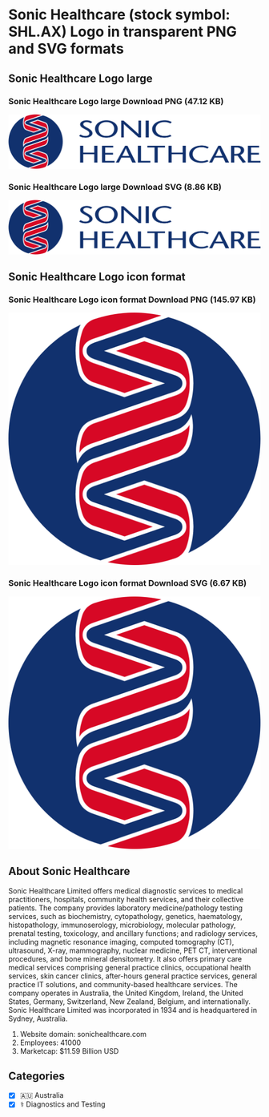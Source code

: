 # Sonic Healthcare (stock symbol: SHL.AX) Logo in transparent PNG and SVG formats

## Sonic Healthcare Logo large

### Sonic Healthcare Logo large Download PNG (47.12 KB)

![Sonic Healthcare Logo large Download PNG (47.12 KB)](/img/orig/SHL.AX_BIG-e10cfae2.png)

### Sonic Healthcare Logo large Download SVG (8.86 KB)

![Sonic Healthcare Logo large Download SVG (8.86 KB)](/img/orig/SHL.AX_BIG-393042dd.svg)

## Sonic Healthcare Logo icon format

### Sonic Healthcare Logo icon format Download PNG (145.97 KB)

![Sonic Healthcare Logo icon format Download PNG (145.97 KB)](/img/orig/SHL.AX-8799b551.png)

### Sonic Healthcare Logo icon format Download SVG (6.67 KB)

![Sonic Healthcare Logo icon format Download SVG (6.67 KB)](/img/orig/SHL.AX-deb84f64.svg)

## About Sonic Healthcare

Sonic Healthcare Limited offers medical diagnostic services to medical practitioners, hospitals, community health services, and their collective patients. The company provides laboratory medicine/pathology testing services, such as biochemistry, cytopathology, genetics, haematology, histopathology, immunoserology, microbiology, molecular pathology, prenatal testing, toxicology, and ancillary functions; and radiology services, including magnetic resonance imaging, computed tomography (CT), ultrasound, X-ray, mammography, nuclear medicine, PET CT, interventional procedures, and bone mineral densitometry. It also offers primary care medical services comprising general practice clinics, occupational health services, skin cancer clinics, after-hours general practice services, general practice IT solutions, and community-based healthcare services. The company operates in Australia, the United Kingdom, Ireland, the United States, Germany, Switzerland, New Zealand, Belgium, and internationally. Sonic Healthcare Limited was incorporated in 1934 and is headquartered in Sydney, Australia.

1. Website domain: sonichealthcare.com
2. Employees: 41000
3. Marketcap: $11.59 Billion USD


## Categories
- [x] 🇦🇺 Australia
- [x] ⚕️ Diagnostics and Testing
